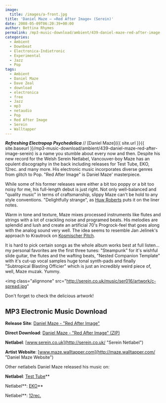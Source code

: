 ```yaml
---
image:
  title: /images/a-front.jpg
title: 'Daniel Maze – »Red After Image« (Serein)'
date: 2008-05-09T06:20:39+00:00
author: Bettina Rhymes
permalink: /mp3-music-download/ambient/439-daniel-maze-red-after-image-serein
categories:
  - Ambient
  - Downbeat
  - Electronica-Indietronic
  - Experimental
  - Jazz
  - Pop
tags:
  - Ambient
  - Daniel Maze
  - Dave Zeal
  - download
  - electronica
  - free
  - Jazz
  - mp3
  - netaudio
  - Pop
  - Red After Image
  - Serein
  - Walltapper
---
```

***Refreshing Electropop Psychedelica*** // [Daniel Maze]({{ site.url }}{{ site.baseurl }}/mp3-music-download/ambient/439-daniel-maze-red-after-image-serein) is a name you stumble about every now and then. Despite his new record for the Welsh Serein Netlabel, Vancouver-boy Maze has an opulent discography in the back including releases for Test Tube, EKO, 12rec. and many more. His electronic music incorporates diverse genres from glitch to Pop. "Red After Image" is Daniel Maze' masterpiece.<!--more-->

<!--adsense-->

While some of his former releases were either a bit too poppy or a bit too noisy for me, his full-length debut is just right. Not only well-balanced and "quality music" in terms of craftsmanship, slippy Maze can't be hold to any style conventions. "Delightfully strange", as [Huw Roberts](http://serein.co.uk/artists/huw_roberts/ "Huw Roberts @ Serein") puts it on the liner notes.

Warm in tone and texture, Maze mixes processed instruments like flutes and strings with a lot of crackling noise and programed beats. His melodies are splendid and lush and create an artificial 70's Progrock-feel that goes along with the analog sound very well. The idea seems to resemble Jan Jelinek's approach to Krautrock on [Kosmischer Pitch](http://www.allmusic.com/cg/amg.dll?p=amg&sql=10:wjfexqtsldte "Kosmischer Pitch @ allmusic.com").

It is hard to pick certain songs as the whole album works best at full listen... my personal favorites are the first three tunes: "Steampunk" for it's wishful slide guitar, the flutes and the wafting beats, "Nested Companion Template" with it's cut-up vocal samples huge tonal synth-pads and finally "Subtropical Blasting Officier" which is just an incredibly weird piece of, well, Maze muzak. Yummy.

<img class="alignnone" src="http://serein.co.uk/music/ser016/artwork/c-spread.jpg"

Don't forget to check the delicious artwork!

## MP3 Electronic Music Download

**Release Site**: [Daniel Maze - "Red After Image"](http://serein.co.uk/music/ser016/ "Daniel Maze @ Serein")
  
 **Direct Download**: [Daniel Maze - "Red After Image" (ZIP)](http://serein.co.uk/compress/ser016)
  
 **Netlabel**: [www.serein.co.uk](http://serein.co.uk/ "Serein Netlabel")
  
 **Artist Website**: [www.maze.walltapper.com](http://maze.walltapper.com/ "Daniel Maze Website")

Other netlabels Daniel Maze released his music on:

 **Netlabel**: [Test Tube](http://www.monocromatica.com/netlabel/releases/tube045.htm "Daniel Maze @ Test Tube")**
  
Netlabel**: [EKO](http://semlabel.com/iod/back/eko013 "Daniel Maze @ EKO")**
  
Netlabel**: [12rec.](http://www.12rec.net/Release_Daniel-Maze_028.htm "Daniel Maze @ 12rec.")